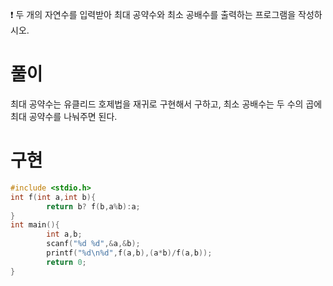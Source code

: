 ❗ 두 개의 자연수를 입력받아 최대 공약수와 최소 공배수를 출력하는 프로그램을 작성하시오.

# 풀이

최대 공약수는 유클리드 호제법을 재귀로 구현해서 구하고, 최소 공배수는 두 수의 곱에 최대 공약수를 나눠주면 된다.

# 구현

```c
#include <stdio.h>
int f(int a,int b){
        return b? f(b,a%b):a;
}
int main(){
        int a,b;
        scanf("%d %d",&a,&b);
        printf("%d\n%d",f(a,b),(a*b)/f(a,b));
        return 0;
}
```
